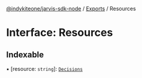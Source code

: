 [@indykiteone/jarvis-sdk-node](../README.md) / [Exports](../modules.md) / Resources

# Interface: Resources

## Indexable

▪ [resource: `string`]: [`Decisions`](Decisions.md)

